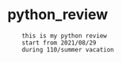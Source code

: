 # python_review
``` 
    this is my python review
    start from 2021/08/29
    during 110/summer vacation
```
